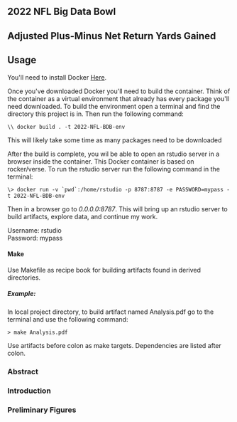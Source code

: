 2022 NFL Big Data Bowl
----------------------

## Adjusted Plus-Minus Net Return Yards Gained

## Usage

You'll need to install Docker [Here](https://www.docker.com/).

Once you've downloaded Docker you'll need to build the container. Think of the container as a virtual environment that already has every package you'll need downloaded. To build the environment open a terminal and find the directory this project is in. Then run the following command:

    \\ docker build . -t 2022-NFL-BDB-env
    
This will likely take some time as many packages need to be downloaded

After the build is complete, you wil be able to open an rstudio server in a browser inside the container. This Docker container is based on rocker/verse. To run the rstudio server run the following command in the terminal:

    \> docker run -v `pwd`:/home/rstudio -p 8787:8787 -e PASSWORD=mypass -t 2022-NFL-BDB-env
      
Then in a browser go to *0.0.0.0:8787*. This will bring up an rstudio server to build artifacts, explore data, and continue my work. 

Username: rstudio \
Password: mypass

#### Make
Use Makefile as recipe book for building artifacts found in derived directories. 

##### Example:
In local project directory, to build artifact named Analysis.pdf go to the terminal and use the following command:

    > make Analysis.pdf
    
Use artifacts before colon as make targets. Dependencies are listed after colon.

### Abstract

### Introduction

### Preliminary Figures
